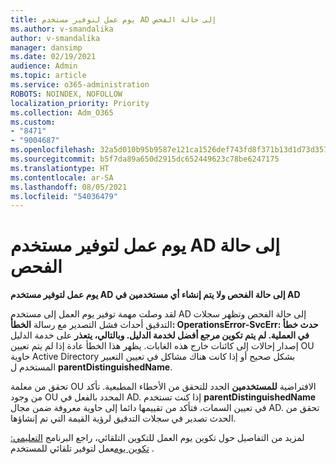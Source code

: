 ```yaml
---
title: يوم عمل لتوفير مستخدم AD إلى حالة الفحص
ms.author: v-smandalika
author: v-smandalika
manager: dansimp
ms.date: 02/19/2021
audience: Admin
ms.topic: article
ms.service: o365-administration
ROBOTS: NOINDEX, NOFOLLOW
localization_priority: Priority
ms.collection: Adm_O365
ms.custom:
- "8471"
- "9004687"
ms.openlocfilehash: 32a5d010b95b9587e121ca1526def743fd8f371b13d1d73d3578c692839edf19
ms.sourcegitcommit: b5f7da89a650d2915dc652449623c78be6247175
ms.translationtype: HT
ms.contentlocale: ar-SA
ms.lasthandoff: 08/05/2021
ms.locfileid: "54036479"
---
```

# <a name="workday-to-ad-user-provisioning-goes-into-quarantine-state"></a>يوم عمل لتوفير مستخدم AD إلى حالة الفحص

**يوم عمل لتوفير مستخدم AD إلى حالة الفحص ولا يتم إنشاء أي مستخدمين في AD**

لقد وصلت مهمة توفير يوم العمل إلى مستخدم AD إلى حالة الفحص وتظهر سجلات التدقيق أحداث فشل التصدير مع رسالة **الخطأ: OperationsError-SvcErr: حدث خطأ في العملية. لم يتم تكوين مرجع أفضل لخدمة الدليل. وبالتالي، يتعذر** على خدمة الدليل إصدار إحالات إلى كائنات خارج هذه الغابات. يظهر هذا الخطأ عادة إذا لم يتم تعيين OU حاوية Active Directory بشكل صحيح أو إذا كانت هناك مشاكل في تعيين التعبير المستخدم ل **parentDistinguishedName**.

تحقق من معلمة OU الافتراضية **للمستخدمين** الجدد للتحقق من الأخطاء المطبعية. تأكد من وجود OU المحدد بالفعل في AD. إذا كنت تستخدم **parentDistinguishedName** في تعيين السمات، فتأكد من تقييمها دائما إلى حاوية معروفة ضمن مجال AD. تحقق من الحدث تصدير في سجلات التدقيق لرؤية القيمة التي تم إنشاؤها.

لمزيد من التفاصيل حول تكوين يوم العمل للتكوين التلقائي، راجع البرنامج [التعليمي: تكوين يوم](https://docs.microsoft.com/azure/active-directory/saas-apps/workday-inbound-tutorial)عمل لتوفير تلقائي للمستخدم .

